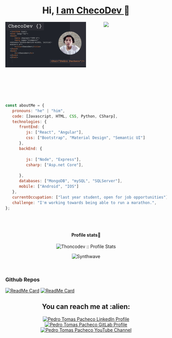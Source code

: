 
<div aling="center">
  <h1 align="center">Hi, <a href="#">I am ChecoDev </a>👋</h1>
</div>

<div align="center">
  <img src="Presentación propuesta técnica desarrollo código programación fondo oscuro.jpg" width="50%" align="left" margin="10px">
  <img src="https://github-readme-stats.vercel.app/api/top-langs/?username=Thomcodev&langs_count=10&theme=tokyonight&layout=compact" width="39%" align="right" margin="10px">
</div>
</br></br>
</br></br>
</br></br>
</br></br>
</br></br>
</br></br>
</br></br>

```javascript
const aboutMe = {
   pronouns: "he" | "him",
   code: [Javascript, HTML, CSS, Python, CSharp],
   technologies: {
      frontEnd: {
         js: ["React", "Angular"],
         css: ["Bootstrap", "Material Design", "Semantic UI"]
      },
      backEnd: {
         
         js: ["Node", "Express"],
         csharp: ["Asp.net Core"],
        
      },
      databases: ["MongoDB", "mySQL", "SQLServer"],
      mobile: ["Android", "IOS"]
   },
   currentOccupation: ["last year student, open for job opportunities"],
   challenge: "I'm working towards being able to run a marathon.",
};
```
</br></br>

<h4 align="center">Profile stats🧮</h4>

<p align="center"><img src="https://github-readme-stats.vercel.app/api?username=Thomcodev&show_icons=true&theme=synthwave" alt="Thoncodev :: Profile Stats" /></p>

<p align="center"><img src="https://thumbs.gfycat.com/GoodnaturedFondGaur-size_restricted.gif" alt="Synthwave" height="300" width="500"></p>

</br>

### Github Repos

[![ReadMe Card](https://github-readme-stats.vercel.app/api/pin/?username=Thomcodev&repo=PackageTemplate&show_owner=true)](https://github.com/anandmainali/PackageTemplate)
[![ReadMe Card](https://github-readme-stats.vercel.app/api/pin/?username=Thomcodev&repo=Foods-Ecommerce&show_owner=true)](https://github.com/anandmainali/Foods-Ecommerce)




<h2 align="center">You can reach me at :alien:</h2>

<p align="center">


  <a href="https://www.linkedin.com/in/pachecopérez">
    <img src="https://www.vectorlogo.zone/logos/linkedin/linkedin-icon.svg" alt="Pedro Tomas Pacheco LinkedIn Profile" height="30" width="30">
  </a>

  <a href="https://gitlab.com/Thomcodev">
    <img src="https://www.vectorlogo.zone/logos/gitlab/gitlab-icon.svg" alt="Pedro Tomas Pacheco GitLab Profile" height="30" width="30">
  </a>
  
  <a href="https://www.youtube.com/channel/UCru2nI1BFYSEVDaXID3-XPw">
    <img src="https://www.vectorlogo.zone/logos/youtube/youtube-icon.svg" alt="Pedro Tomas Pacheco YouTube Channel" height="30" width="30">
  </a>
</p>

<!--
**Thomcodev/Thomcodev** is a ✨ _special_ ✨ repository because its `README.md` (this file) appears on your GitHub profile.

Here are some ideas to get you started:

- 🔭 I’m currently working on ...
- 🌱 I’m currently learning ...
- 👯 I’m looking to collaborate on ...
- 🤔 I’m looking for help with ...
- 💬 Ask me about ...
- 📫 How to reach me: ...
- 😄 Pronouns: ...
- ⚡ Fun fact: ...
-->
